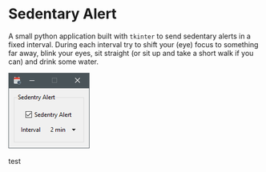 # Sedentary Alert
A small python application built with `tkinter` to send sedentary alerts in a fixed interval. During each interval try to shift your (eye) focus to something far away, blink your eyes, sit straight (or sit up and take a short walk if you can) and drink some water.

![Preview](preview.png)

test

